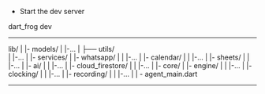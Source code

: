 - Start the dev server

dart_frog dev

------------------------------------------------

lib/
|
|- models/
|   |-...
|
├── utils/    
|   |-...
|
|- services/
|   |- whatsapp/
|   |   |-...
|   |- calendar/
|   |   |-...
|   |- sheets/
|   |   |-...
|   |- ai/
|   |   |-...
|   |- cloud_firestore/
|   |   |-...
|
|- core/
|   |- engine/
|   |   |-...
|   |- clocking/
|   |   |-...
|   |- recording/
|   |   |-...
|
| - agent_main.dart

------------------------------------------------